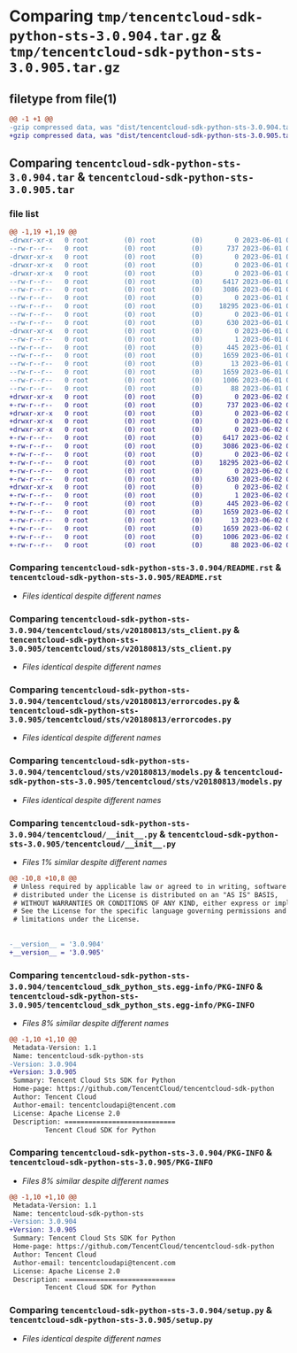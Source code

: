 # Comparing `tmp/tencentcloud-sdk-python-sts-3.0.904.tar.gz` & `tmp/tencentcloud-sdk-python-sts-3.0.905.tar.gz`

## filetype from file(1)

```diff
@@ -1 +1 @@
-gzip compressed data, was "dist/tencentcloud-sdk-python-sts-3.0.904.tar", last modified: Thu Jun  1 02:45:41 2023, max compression
+gzip compressed data, was "dist/tencentcloud-sdk-python-sts-3.0.905.tar", last modified: Fri Jun  2 00:38:35 2023, max compression
```

## Comparing `tencentcloud-sdk-python-sts-3.0.904.tar` & `tencentcloud-sdk-python-sts-3.0.905.tar`

### file list

```diff
@@ -1,19 +1,19 @@
-drwxr-xr-x   0 root         (0) root         (0)        0 2023-06-01 02:45:41.000000 tencentcloud-sdk-python-sts-3.0.904/
--rw-r--r--   0 root         (0) root         (0)      737 2023-06-01 02:45:41.000000 tencentcloud-sdk-python-sts-3.0.904/README.rst
-drwxr-xr-x   0 root         (0) root         (0)        0 2023-06-01 02:45:41.000000 tencentcloud-sdk-python-sts-3.0.904/tencentcloud/
-drwxr-xr-x   0 root         (0) root         (0)        0 2023-06-01 02:45:41.000000 tencentcloud-sdk-python-sts-3.0.904/tencentcloud/sts/
-drwxr-xr-x   0 root         (0) root         (0)        0 2023-06-01 02:45:41.000000 tencentcloud-sdk-python-sts-3.0.904/tencentcloud/sts/v20180813/
--rw-r--r--   0 root         (0) root         (0)     6417 2023-06-01 02:45:41.000000 tencentcloud-sdk-python-sts-3.0.904/tencentcloud/sts/v20180813/sts_client.py
--rw-r--r--   0 root         (0) root         (0)     3086 2023-06-01 02:45:41.000000 tencentcloud-sdk-python-sts-3.0.904/tencentcloud/sts/v20180813/errorcodes.py
--rw-r--r--   0 root         (0) root         (0)        0 2023-06-01 02:45:41.000000 tencentcloud-sdk-python-sts-3.0.904/tencentcloud/sts/v20180813/__init__.py
--rw-r--r--   0 root         (0) root         (0)    18295 2023-06-01 02:45:41.000000 tencentcloud-sdk-python-sts-3.0.904/tencentcloud/sts/v20180813/models.py
--rw-r--r--   0 root         (0) root         (0)        0 2023-06-01 02:45:41.000000 tencentcloud-sdk-python-sts-3.0.904/tencentcloud/sts/__init__.py
--rw-r--r--   0 root         (0) root         (0)      630 2023-06-01 02:45:41.000000 tencentcloud-sdk-python-sts-3.0.904/tencentcloud/__init__.py
-drwxr-xr-x   0 root         (0) root         (0)        0 2023-06-01 02:45:41.000000 tencentcloud-sdk-python-sts-3.0.904/tencentcloud_sdk_python_sts.egg-info/
--rw-r--r--   0 root         (0) root         (0)        1 2023-06-01 02:45:41.000000 tencentcloud-sdk-python-sts-3.0.904/tencentcloud_sdk_python_sts.egg-info/dependency_links.txt
--rw-r--r--   0 root         (0) root         (0)      445 2023-06-01 02:45:41.000000 tencentcloud-sdk-python-sts-3.0.904/tencentcloud_sdk_python_sts.egg-info/SOURCES.txt
--rw-r--r--   0 root         (0) root         (0)     1659 2023-06-01 02:45:41.000000 tencentcloud-sdk-python-sts-3.0.904/tencentcloud_sdk_python_sts.egg-info/PKG-INFO
--rw-r--r--   0 root         (0) root         (0)       13 2023-06-01 02:45:41.000000 tencentcloud-sdk-python-sts-3.0.904/tencentcloud_sdk_python_sts.egg-info/top_level.txt
--rw-r--r--   0 root         (0) root         (0)     1659 2023-06-01 02:45:41.000000 tencentcloud-sdk-python-sts-3.0.904/PKG-INFO
--rw-r--r--   0 root         (0) root         (0)     1006 2023-06-01 02:45:41.000000 tencentcloud-sdk-python-sts-3.0.904/setup.py
--rw-r--r--   0 root         (0) root         (0)       88 2023-06-01 02:45:41.000000 tencentcloud-sdk-python-sts-3.0.904/setup.cfg
+drwxr-xr-x   0 root         (0) root         (0)        0 2023-06-02 00:38:35.000000 tencentcloud-sdk-python-sts-3.0.905/
+-rw-r--r--   0 root         (0) root         (0)      737 2023-06-02 00:38:35.000000 tencentcloud-sdk-python-sts-3.0.905/README.rst
+drwxr-xr-x   0 root         (0) root         (0)        0 2023-06-02 00:38:35.000000 tencentcloud-sdk-python-sts-3.0.905/tencentcloud/
+drwxr-xr-x   0 root         (0) root         (0)        0 2023-06-02 00:38:35.000000 tencentcloud-sdk-python-sts-3.0.905/tencentcloud/sts/
+drwxr-xr-x   0 root         (0) root         (0)        0 2023-06-02 00:38:35.000000 tencentcloud-sdk-python-sts-3.0.905/tencentcloud/sts/v20180813/
+-rw-r--r--   0 root         (0) root         (0)     6417 2023-06-02 00:38:35.000000 tencentcloud-sdk-python-sts-3.0.905/tencentcloud/sts/v20180813/sts_client.py
+-rw-r--r--   0 root         (0) root         (0)     3086 2023-06-02 00:38:35.000000 tencentcloud-sdk-python-sts-3.0.905/tencentcloud/sts/v20180813/errorcodes.py
+-rw-r--r--   0 root         (0) root         (0)        0 2023-06-02 00:38:35.000000 tencentcloud-sdk-python-sts-3.0.905/tencentcloud/sts/v20180813/__init__.py
+-rw-r--r--   0 root         (0) root         (0)    18295 2023-06-02 00:38:35.000000 tencentcloud-sdk-python-sts-3.0.905/tencentcloud/sts/v20180813/models.py
+-rw-r--r--   0 root         (0) root         (0)        0 2023-06-02 00:38:35.000000 tencentcloud-sdk-python-sts-3.0.905/tencentcloud/sts/__init__.py
+-rw-r--r--   0 root         (0) root         (0)      630 2023-06-02 00:38:35.000000 tencentcloud-sdk-python-sts-3.0.905/tencentcloud/__init__.py
+drwxr-xr-x   0 root         (0) root         (0)        0 2023-06-02 00:38:35.000000 tencentcloud-sdk-python-sts-3.0.905/tencentcloud_sdk_python_sts.egg-info/
+-rw-r--r--   0 root         (0) root         (0)        1 2023-06-02 00:38:35.000000 tencentcloud-sdk-python-sts-3.0.905/tencentcloud_sdk_python_sts.egg-info/dependency_links.txt
+-rw-r--r--   0 root         (0) root         (0)      445 2023-06-02 00:38:35.000000 tencentcloud-sdk-python-sts-3.0.905/tencentcloud_sdk_python_sts.egg-info/SOURCES.txt
+-rw-r--r--   0 root         (0) root         (0)     1659 2023-06-02 00:38:35.000000 tencentcloud-sdk-python-sts-3.0.905/tencentcloud_sdk_python_sts.egg-info/PKG-INFO
+-rw-r--r--   0 root         (0) root         (0)       13 2023-06-02 00:38:35.000000 tencentcloud-sdk-python-sts-3.0.905/tencentcloud_sdk_python_sts.egg-info/top_level.txt
+-rw-r--r--   0 root         (0) root         (0)     1659 2023-06-02 00:38:35.000000 tencentcloud-sdk-python-sts-3.0.905/PKG-INFO
+-rw-r--r--   0 root         (0) root         (0)     1006 2023-06-02 00:38:35.000000 tencentcloud-sdk-python-sts-3.0.905/setup.py
+-rw-r--r--   0 root         (0) root         (0)       88 2023-06-02 00:38:35.000000 tencentcloud-sdk-python-sts-3.0.905/setup.cfg
```

### Comparing `tencentcloud-sdk-python-sts-3.0.904/README.rst` & `tencentcloud-sdk-python-sts-3.0.905/README.rst`

 * *Files identical despite different names*

### Comparing `tencentcloud-sdk-python-sts-3.0.904/tencentcloud/sts/v20180813/sts_client.py` & `tencentcloud-sdk-python-sts-3.0.905/tencentcloud/sts/v20180813/sts_client.py`

 * *Files identical despite different names*

### Comparing `tencentcloud-sdk-python-sts-3.0.904/tencentcloud/sts/v20180813/errorcodes.py` & `tencentcloud-sdk-python-sts-3.0.905/tencentcloud/sts/v20180813/errorcodes.py`

 * *Files identical despite different names*

### Comparing `tencentcloud-sdk-python-sts-3.0.904/tencentcloud/sts/v20180813/models.py` & `tencentcloud-sdk-python-sts-3.0.905/tencentcloud/sts/v20180813/models.py`

 * *Files identical despite different names*

### Comparing `tencentcloud-sdk-python-sts-3.0.904/tencentcloud/__init__.py` & `tencentcloud-sdk-python-sts-3.0.905/tencentcloud/__init__.py`

 * *Files 1% similar despite different names*

```diff
@@ -10,8 +10,8 @@
 # Unless required by applicable law or agreed to in writing, software
 # distributed under the License is distributed on an "AS IS" BASIS,
 # WITHOUT WARRANTIES OR CONDITIONS OF ANY KIND, either express or implied.
 # See the License for the specific language governing permissions and
 # limitations under the License.
 
 
-__version__ = '3.0.904'
+__version__ = '3.0.905'
```

### Comparing `tencentcloud-sdk-python-sts-3.0.904/tencentcloud_sdk_python_sts.egg-info/PKG-INFO` & `tencentcloud-sdk-python-sts-3.0.905/tencentcloud_sdk_python_sts.egg-info/PKG-INFO`

 * *Files 8% similar despite different names*

```diff
@@ -1,10 +1,10 @@
 Metadata-Version: 1.1
 Name: tencentcloud-sdk-python-sts
-Version: 3.0.904
+Version: 3.0.905
 Summary: Tencent Cloud Sts SDK for Python
 Home-page: https://github.com/TencentCloud/tencentcloud-sdk-python
 Author: Tencent Cloud
 Author-email: tencentcloudapi@tencent.com
 License: Apache License 2.0
 Description: ============================
         Tencent Cloud SDK for Python
```

### Comparing `tencentcloud-sdk-python-sts-3.0.904/PKG-INFO` & `tencentcloud-sdk-python-sts-3.0.905/PKG-INFO`

 * *Files 8% similar despite different names*

```diff
@@ -1,10 +1,10 @@
 Metadata-Version: 1.1
 Name: tencentcloud-sdk-python-sts
-Version: 3.0.904
+Version: 3.0.905
 Summary: Tencent Cloud Sts SDK for Python
 Home-page: https://github.com/TencentCloud/tencentcloud-sdk-python
 Author: Tencent Cloud
 Author-email: tencentcloudapi@tencent.com
 License: Apache License 2.0
 Description: ============================
         Tencent Cloud SDK for Python
```

### Comparing `tencentcloud-sdk-python-sts-3.0.904/setup.py` & `tencentcloud-sdk-python-sts-3.0.905/setup.py`

 * *Files identical despite different names*

